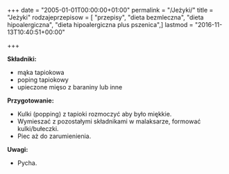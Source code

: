 +++
date = "2005-01-01T00:00:00+01:00"
permalink = "/Jeżyki/"
title = "Jeżyki"
rodzajeprzepisow = [ "przepisy", "dieta bezmleczna", "dieta hipoalergiczna", "dieta hipoalergiczna plus pszenica",]
lastmod = "2016-11-13T10:40:51+00:00"

+++

**Składniki:**

-   mąka tapiokowa
-   poping tapiokowy
-   upieczone mięso z baraniny lub inne

**Przygotowanie:**

-   Kulki (popping) z tapioki rozmoczyć aby było miękkie.
-   Wymieszać z pozostałymi składnikami w malaksarze, formować kulki/bułeczki.
-   Piec aż do zarumienienia.

**Uwagi:**

-   Pycha.
